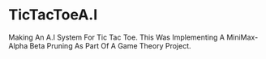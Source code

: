 # TicTacToeA.I
Making An A.I System For Tic Tac Toe. This Was Implementing A MiniMax-Alpha Beta Pruning As Part Of A Game Theory Project. 
